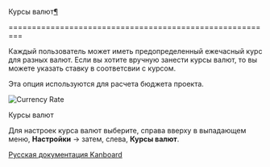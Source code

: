 Курсы валют[¶](#currency-rate "Ссылка на этот заголовок")

=========================================================



Каждый пользователь может иметь предопределенный ежечасный курс для разных валют. Если вы хотите вручную занести курсы валют, то вы можете указать ставку в соответсвии с курсом.



Эта опция используются для расчета бюджета проекта.



![Currency Rate](https://kanboard.net/screenshots/documentation/currency-rate.png)



Курсы валют



Для настроек курса валют выберите, справа вверху в выпадающем меню, **Настройки** -\> затем, слева, **Курсы валют**.



 



 



 



 



 



 



[Русская документация Kanboard](http://kanboard.ru/doc/)

